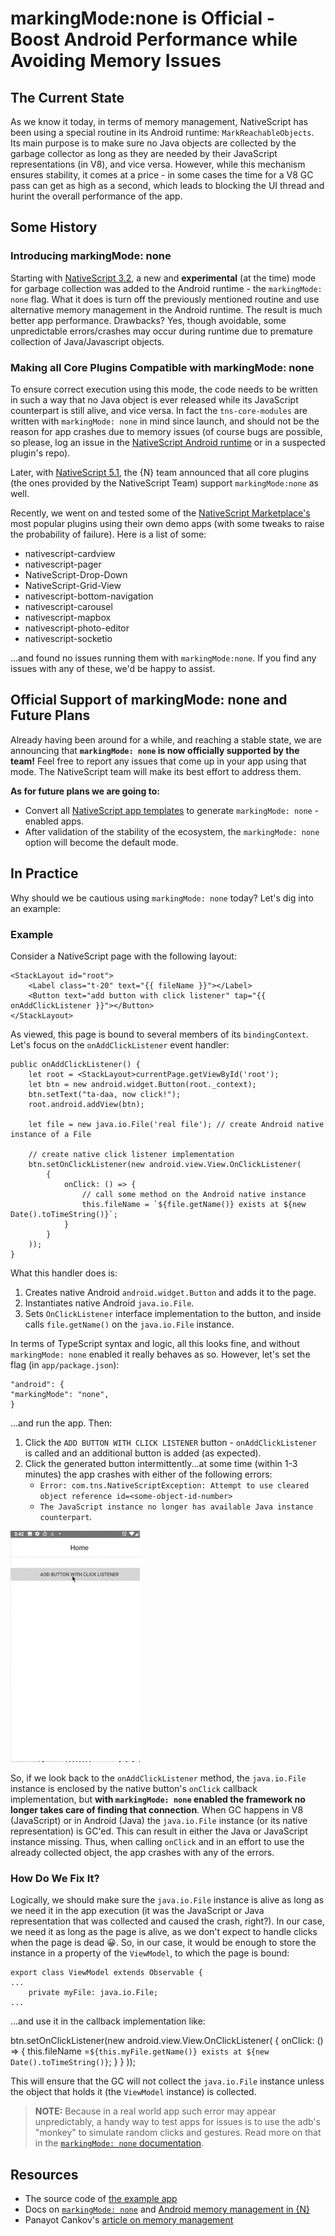 # markingMode:none is Official - Boost Android Performance while Avoiding Memory Issues

## The Current State

As we know it today, in terms of memory management, NativeScript has been using a special routine in its Android runtime: `MarkReachableObjects`. Its main purpose is to make sure no Java objects are collected by the garbage collector as long as they are needed by their JavaScript representations (in V8), and vice versa. However, while this mechanism ensures stability, it comes at a price - in some cases the time for a V8 GC pass can get as high as a second, which leads to blocking the UI thread and hurint the overall performance of the app.

## Some History

### Introducing markingMode: none

Starting with [NativeScript 3.2](https://www.nativescript.org/blog/announcing-the-release-of-nativescript-3.2), a new and **experimental** (at the time) mode for garbage collection was added to the Android runtime - the `markingMode: none` flag. What it does is turn off the previously mentioned routine and use alternative memory management in the Android runtime. The result is much better app performance. Drawbacks? Yes, though avoidable, some unpredictable errors/crashes may occur during runtime due to premature collection of Java/Javascript objects. 

### Making all Core Plugins Compatible with markingMode: none

To ensure correct execution using this mode, the code needs to be written in such a way that no Java object is ever released while its JavaScript counterpart is still alive, and vice versa. In fact the `tns-core-modules` are written with `markingMode: none` in mind since launch, and should not be the reason for app crashes due to memory issues (of course bugs are possible, so please, log an issue in the [NativeScript Android runtime](https://github.com/NativeScript/android-runtime) or in a suspected plugin's repo).

Later, with [NativeScript 5.1](https://www.nativescript.org/blog/just-in-time-for-nativescript-5.1), the {N} team announced that all core plugins (the ones provided by the NativeScript Team) support `markingMode:none` as well. 

Recently, we went on and tested some of the [NativeScript Marketplace's](https://market.nativescript.org) most popular plugins using their own demo apps (with some tweaks to raise the probability of failure). Here is a list of some:

- nativescript-cardview
- nativescript-pager
- NativeScript-Drop-Down
- NativeScript-Grid-View
- nativescript-bottom-navigation
- nativescript-carousel
- nativescript-mapbox
- nativescript-photo-editor
- nativescript-socketio

...and found no issues running them with `markingMode:none`. If you find any issues with any of these, we'd be happy to assist.

## Official Support of markingMode: none and Future Plans

Already having been around for a while, and reaching a stable state, we are announcing that **`markingMode: none` is now officially supported by the team!** Feel free to report any issues that come up in your app using that mode. The NativeScript team will make its best effort to address them.

**As for future plans we are going to:**

- Convert all [NativeScript app templates](https://docs.nativescript.org/app-and-screen-templates/app-templates) to generate `markingMode: none` - enabled apps.
- After validation of the stability of the ecosystem, the `markingMode: none` option will become the default mode.

## In Practice

Why should we be cautious using `markingMode: none` today? Let's dig into an example:

### Example

Consider a NativeScript page with the following layout:

	<StackLayout id="root">
		<Label class="t-20" text="{{ fileName }}"></Label>
		<Button text="add button with click listener" tap="{{ onAddClickListener }}"></Button>
	</StackLayout>

As viewed, this page is bound to several members of its `bindingContext`. Let's focus on the `onAddClickListener` event handler:

	public onAddClickListener() {
		let root = <StackLayout>currentPage.getViewById('root');
		let btn = new android.widget.Button(root._context);
		btn.setText("ta-daa, now click!");
		root.android.addView(btn);

		let file = new java.io.File('real file'); // create Android native instance of a File

		// create native click listener implementation
		btn.setOnClickListener(new android.view.View.OnClickListener(
			{
				onClick: () => {
					// call some method on the Android native instance 
					this.fileName = `${file.getName()} exists at ${new Date().toTimeString()}`;
				}
			}
		));
	}

What this handler does is:

1. Creates native Android `android.widget.Button` and adds it to the page. 
2. Instantiates native Android `java.io.File`.
3. Sets `OnClickListener` interface implementation to the button, and inside calls `file.getName()` on the `java.io.File` instance.

In terms of TypeScript syntax and logic, all this looks fine, and without `markingMode: none` enabled it really behaves as so. However, let's set the flag (in `app/package.json`):

	"android": {
	"markingMode": "none",
	}

...and run the app. Then:

1. Click the `ADD BUTTON WITH CLICK LISTENER` button - `onAddClickListener` is called and an additional button is added (as expected).
2. Click the generated button intermittently...at some time (within 1-3 minutes) the app crashes with either of the following errors:
   - `Error: com.tns.NativeScriptException: Attempt to use cleared object reference id=<some-object-id-number>`
   - `The JavaScript instance no longer has available Java instance counterpart`.

![marking-mode-none.gif](marking-mode-none.gif)

So, if we look back to the `onAddClickListener` method, the `java.io.File` instance is enclosed by the native button's `onClick` callback implementation, but **with `markingMode: none` enabled the framework no longer takes care of finding that connection**. When GC happens in V8 (JavaScript) or in Android (Java) the `java.io.File` instance (or its native representation) is GC'ed. This can result in either the Java or JavaScript instance missing. Thus, when calling `onClick` and in an effort to use the already collected object, the app crashes with any of the errors.

### How Do We Fix It?

Logically, we should make sure the `java.io.File` instance is alive as long as we need it in the app execution (it was the JavaScript or Java representation that was collected and caused the crash, right?). In our case, we need it as long as the page is alive, as we don't expect to handle clicks when the page is dead 😀. So, in our case, it would be enough to store the instance in a property of the `ViewModel`, to which the page is bound:

	export class ViewModel extends Observable {
	...
		private myFile: java.io.File;
	...

...and use it in the callback implementation like:

btn.setOnClickListener(new android.view.View.OnClickListener(
    {
        onClick: () => {
            this.fileName =`${this.myFile.getName()} exists at ${new Date().toTimeString()}`;
        }
    }
));

This will ensure that the GC will not collect the `java.io.File` instance unless the object that holds it (the `ViewModel` instance) is collected.

> **NOTE:** Because in a real world app such error may appear unpredictably, a handy way to test apps for issues is to use the adb's "monkey" to simulate random clicks and gestures. Read more on that in the [`markingMode: none` documentation](https://docs.nativescript.org/core-concepts/android-runtime/advanced-topics/marking-mode-none).

## Resources

-  The source code of [the example app](https://github.com/NativeScript/marking-mode-example)
-  Docs on [`markingMode: none`](https://docs.nativescript.org/core-concepts/android-runtime/advanced-topics/marking-mode-none) and [Android memory management in {N}](https://docs.nativescript.org/core-concepts/android-runtime/advanced-topics/memory-management)
- Panayot Cankov's [article on memory management](https://panayotcankov.github.io/nativescript-3.2.0-memory-management/)